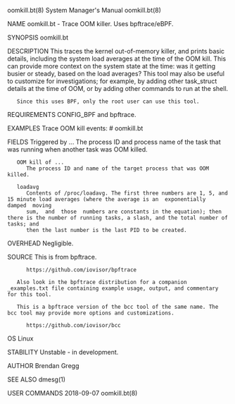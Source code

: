 oomkill.bt(8)							    System Manager's Manual							 oomkill.bt(8)

NAME
       oomkill.bt - Trace OOM killer. Uses bpftrace/eBPF.

SYNOPSIS
       oomkill.bt

DESCRIPTION
       This traces the kernel out-of-memory killer, and prints basic details, including the system load averages at the time of the OOM kill. This can provide
       more  context  on  the system state at the time: was it getting busier or steady, based on the load averages? This tool may also be useful to customize
       for investigations; for example, by adding other task_struct details at the time of OOM, or by adding other commands to run at the shell.

       Since this uses BPF, only the root user can use this tool.

REQUIREMENTS
       CONFIG_BPF and bpftrace.

EXAMPLES
       Trace OOM kill events:
	      # oomkill.bt

FIELDS
       Triggered by ...
	      The process ID and process name of the task that was running when another task was OOM killed.

       OOM kill of ...
	      The process ID and name of the target process that was OOM killed.

       loadavg
	      Contents of /proc/loadavg. The first three numbers are 1, 5, and 15 minute load averages (where the average is an	 exponentially	damped	moving
	      sum,  and	 those	numbers are constants in the equation); then there is the number of running tasks, a slash, and the total number of tasks; and
	      then the last number is the last PID to be created.

OVERHEAD
       Negligible.

SOURCE
       This is from bpftrace.

	      https://github.com/iovisor/bpftrace

       Also look in the bpftrace distribution for a companion _examples.txt file containing example usage, output, and commentary for this tool.

       This is a bpftrace version of the bcc tool of the same name. The bcc tool may provide more options and customizations.

	      https://github.com/iovisor/bcc

OS
       Linux

STABILITY
       Unstable - in development.

AUTHOR
       Brendan Gregg

SEE ALSO
       dmesg(1)

USER COMMANDS								  2018-09-07								 oomkill.bt(8)
